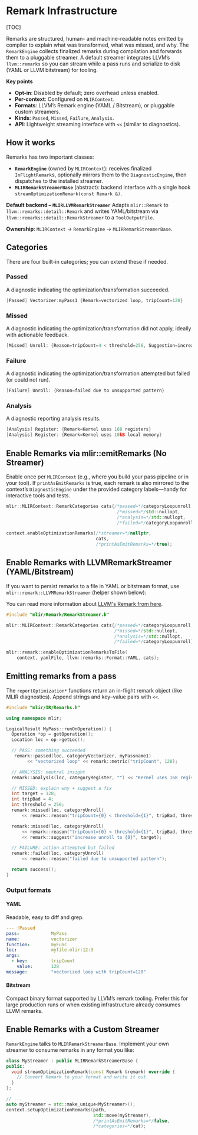 # Remark Infrastructure

[TOC]

Remarks are structured, human- and machine-readable notes emitted by compiler to
explain what was transformed, what was missed, and why. The `RemarkEngine`
collects finalized remarks during compilation and forwards them to a pluggable
streamer. A default streamer integrates LLVM’s `llvm::remarks` so you can stream
while a pass runs and serialize to disk (YAML or LLVM bitstream) for tooling.

**Key points**

- **Opt-in**: Disabled by default; zero overhead unless enabled.
- **Per-context**: Configured on `MLIRContext`.
- **Formats**: LLVM’s Remark engine (YAML / Bitstream), or pluggable custom streamers.
- **Kinds**: `Passed`, `Missed`, `Failure`, `Analysis`.
- **API**: Lightweight streaming interface with `<<` (similar to diagnostics).

## How it works

Remarks has two important classes:

- **`RemarkEngine`** (owned by `MLIRContext`): receives finalized
  `InFlightRemark`s, optionally mirrors them to the `DiagnosticEngine`, then
  dispatches to the installed streamer.
- **`MLIRRemarkStreamerBase`** (abstract): backend interface with a single hook
  `streamOptimizationRemark(const Remark &)`.

**Default backend – `MLIRLLVMRemarkStreamer`** Adapts `mlir::Remark` to
`llvm::remarks::detail::Remark` and writes YAML/bitstream via
`llvm::remarks::detail::RemarkStreamer` to a `ToolOutputFile`.

**Ownership**: `MLIRContext` → `RemarkEngine` → `MLIRRemarkStreamerBase`.

## Categories

There are four built-in categories; you can extend these if needed.

### Passed

A diagnostic indicating the optimization/transformation succeeded.

```c++
[Passed] Vectorizer:myPass1 {Remark=vectorized loop, tripCount=128}
```

### Missed

A diagnostic indicating the optimization/transformation did not apply, ideally
with actionable feedback.

```c++
[Missed] Unroll: {Reason=tripCount=4 < threshold=256, Suggestion=increase unroll to 128}
```

### Failure

A diagnostic indicating the optimization/transformation attempted but failed (or
could not run).

```c++
[Failure] Unroll: {Reason=failed due to unsupported pattern}
```

### Analysis

A diagnostic reporting analysis results.

```c++
[Analysis] Register: {Remark=Kernel uses 168 registers}
[Analysis] Register: {Remark=Kernel uses 10kB local memory}
```

## Enable Remarks via mlir::emitRemarks (No Streamer)

Enable once per `MLIRContext` (e.g., where you build your pass pipeline or in
your tool). If `printAsEmitRemarks` is true, each remark is also mirrored to the
context’s `DiagnosticEngine` under the provided category labels—handy for
interactive tools and tests.

```c++
mlir::MLIRContext::RemarkCategories cats{/*passed=*/categoryLoopunroll,
                                          /*missed=*/std::nullopt,
                                          /*analysis=*/std::nullopt,
                                          /*failed=*/categoryLoopunroll};

context.enableOptimizationRemarks(/*streamer=*/nullptr,
                                  cats,
                                  /*printAsEmitRemarks=*/true);
```

## Enable Remarks with LLVMRemarkStreamer (YAML/Bitstream)

If you want to persist remarks to a file in YAML or bitstream format, use
`mlir::remark::LLVMRemarkStreamer` (helper shown below):

You can read more information about
[LLVM's Remark from here](https://llvm.org/docs/Remarks.html).

```c++
#include "mlir/Remark/RemarkStreamer.h"

mlir::MLIRContext::RemarkCategories cats{/*passed=*/categoryLoopunroll,
                                         /*missed=*/std::nullopt,
                                         /*analysis=*/std::nullopt,
                                         /*failed=*/categoryLoopunroll};

mlir::remark::enableOptimizationRemarksToFile(
    context, yamlFile, llvm::remarks::Format::YAML, cats);
```

## Emitting remarks from a pass

The `reportOptimization*` functions return an in-flight remark object (like MLIR
diagnostics). Append strings and key–value pairs with `<<`.

```c++
#include "mlir/IR/Remarks.h"

using namespace mlir;

LogicalResult MyPass::runOnOperation() {
  Operation *op = getOperation();
  Location loc = op->getLoc();

  // PASS: something succeeded
   remark::passed(loc, categoryVectorizer, myPassname1)
        << "vectorized loop" << remark::metric("tripCount", 128);

  // ANALYSIS: neutral insight
  remark::analysis(loc, categoryRegister, "") << "Kernel uses 168 registers";

  // MISSED: explain why + suggest a fix
  int target = 128;
  int tripBad = 4;
  int threshold = 256;
  remark::missed(loc, categoryUnroll)
      << remark::reason("tripCount={0} < threshold={1}", tripBad, threshold);

  remark::missed(loc, categoryUnroll)
      << remark::reason("tripCount={0} < threshold={1}", tripBad, threshold)
      << remark::suggest("increase unroll to {0}", target);

  // FAILURE: action attempted but failed
  remark::failed(loc, categoryUnroll)
      << remark::reason("failed due to unsupported pattern");

  return success();
}
```

### Output formats

#### YAML

Readable, easy to diff and grep.

```yaml
--- !Passed
pass:            MyPass
name:            vectorizer
function:        myFunc
loc:             myfile.mlir:12:3
args:
  - key:         tripCount
    value:       128
message:         "vectorized loop with tripCount=128"
```

#### Bitstream

Compact binary format supported by LLVM’s remark tooling. Prefer this for large
production runs or when existing infrastructure already consumes LLVM remarks.

## Enable Remarks with a Custom Streamer

`RemarkEngine` talks to `MLIRRemarkStreamerBase`. Implement your own streamer to
consume remarks in any format you like:

```c++
class MyStreamer : public MLIRRemarkStreamerBase {
public:
  void streamOptimizationRemark(const Remark &remark) override {
    // Convert Remark to your format and write it out.
  }
};

// ...
auto myStreamer = std::make_unique<MyStreamer>();
context.setupOptimizationRemarks(path,
                                 std::move(myStreamer),
                                 /*printAsEmitRemarks=*/false,
                                 /*categories=*/cat);
```
